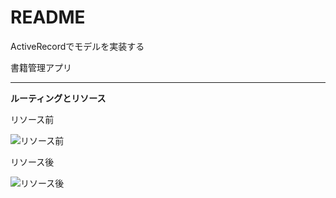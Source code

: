 # README

ActiveRecordでモデルを実装する

書籍管理アプリ

***
**ルーティングとリソース**

リソース前

![リソース前](https://github.com/ssk333/Read_PRoR/wiki/picture/pre.png "リソース前")

リソース後

![リソース後](https://github.com/ssk333/Read_PRoR/wiki/picture/resource.png "リソース後")
